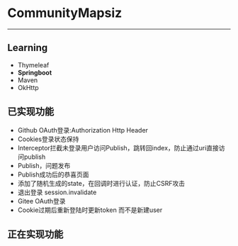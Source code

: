 # CommunityMapsiz
_______________________
## Learning
- Thymeleaf
- **Springboot**
- Maven
- OkHttp
## 已实现功能
- Github OAuth登录:Authorization Http Header
- Cookies登录状态保持
- Interceptor拦截未登录用户访问Publish，跳转回index，防止通过uri直接访问publish
- Publish，问题发布
- Publish成功后的恭喜页面
- 添加了随机生成的state，在回调时进行认证，防止CSRF攻击
- 退出登录 session.invalidate
- Gitee OAuth登录
- Cookie过期后重新登陆时更新token 而不是新建user

## 正在实现功能



